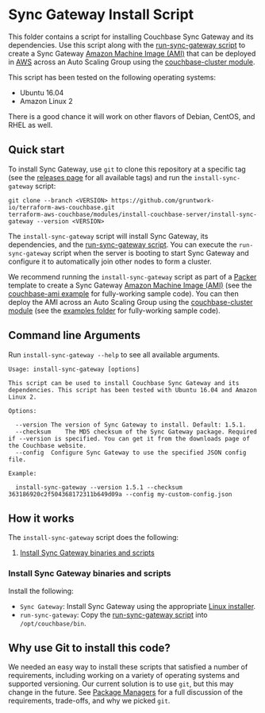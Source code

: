 # Sync Gateway Install Script

This folder contains a script for installing Couchbase Sync Gateway and its dependencies. Use this script along with the
[run-sync-gateway script](https://github.com/gruntwork-io/terraform-aws-couchbase/tree/master/modules/run-sync-gateway) 
to create a Sync Gateway [Amazon Machine Image 
(AMI)](http://docs.aws.amazon.com/AWSEC2/latest/UserGuide/AMIs.html) that can be deployed in 
[AWS](https://aws.amazon.com/) across an Auto Scaling Group using the [couchbase-cluster 
module](https://github.com/gruntwork-io/terraform-aws-couchbase/tree/master/modules/couchbase-cluster).

This script has been tested on the following operating systems:

* Ubuntu 16.04
* Amazon Linux 2

There is a good chance it will work on other flavors of Debian, CentOS, and RHEL as well.



## Quick start

To install Sync Gateway, use `git` to clone this repository at a specific tag (see the [releases 
page](https://github.com/gruntwork-io/terraform-aws-couchbase/releases) for all available tags) and run the 
`install-sync-gateway` script:

```
git clone --branch <VERSION> https://github.com/gruntwork-io/terraform-aws-couchbase.git
terraform-aws-couchbase/modules/install-couchbase-server/install-sync-gateway --version <VERSION>
```

The `install-sync-gateway` script will install Sync Gateway, its dependencies, and the [run-sync-gateway 
script](https://github.com/gruntwork-io/terraform-aws-couchbase/tree/master/modules/run-sync-gateway).
You can execute the `run-sync-gateway` script when the server is booting to start Sync Gateway and configure it to 
automatically join other nodes to form a cluster.

We recommend running the `install-sync-gateway` script as part of a [Packer](https://www.packer.io/) template to 
create a Sync Gateway [Amazon Machine Image (AMI)](http://docs.aws.amazon.com/AWSEC2/latest/UserGuide/AMIs.html) (see the 
[couchbase-ami example](https://github.com/gruntwork-io/terraform-aws-couchbase/tree/master/examples/couchbase-ami) for 
fully-working sample code). You can then deploy the AMI across an Auto Scaling Group using the [couchbase-cluster 
module](https://github.com/gruntwork-io/terraform-aws-couchbase/tree/master/modules/couchbase-cluster) (see the 
[examples folder](https://github.com/gruntwork-io/terraform-aws-couchbase/tree/master/examples) for fully-working 
sample code).




## Command line Arguments

Run `install-sync-gateway --help` to see all available arguments.

```
Usage: install-sync-gateway [options]

This script can be used to install Couchbase Sync Gateway and its dependencies. This script has been tested with Ubuntu 16.04 and Amazon Linux 2.

Options:

  --version	The version of Sync Gateway to install. Default: 1.5.1.
  --checksum	The MD5 checksum of the Sync Gateway package. Required if --version is specified. You can get it from the downloads page of the Couchbase website.
  --config	Configure Sync Gateway to use the specified JSON config file.

Example:

  install-sync-gateway --version 1.5.1 --checksum 363186920c2f504368172311b649d09a --config my-custom-config.json
```



## How it works

The `install-sync-gateway` script does the following:

1. [Install Sync Gateway binaries and scripts](#install-sync-gateway-binaries-and-scripts)


### Install Sync Gateway binaries and scripts

Install the following:

* `Sync Gateway`: Install Sync Gateway using the appropriate [Linux 
  installer](https://developer.couchbase.com/documentation/mobile/1.5/installation/sync-gateway/index.html). 
* `run-sync-gateway`: Copy the [run-sync-gateway 
  script](https://github.com/gruntwork-io/terraform-aws-couchbase/tree/master/modules/run-sync-gateway) into 
  `/opt/couchbase/bin`. 




## Why use Git to install this code?

We needed an easy way to install these scripts that satisfied a number of requirements, including working on a variety 
of operating systems and supported versioning. Our current solution is to use `git`, but this may change in the future.
See [Package Managers](https://github.com/gruntwork-io/terraform-aws-couchbase/tree/master/_docs/package-managers.md) 
for a full discussion of the requirements, trade-offs, and why we picked `git`.

